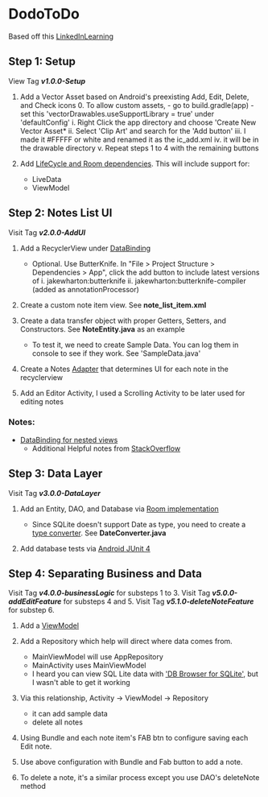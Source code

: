 # DodoToDo

Based off this [LinkedInLearning](https://www.linkedin.com/learning/building-an-android-app-with-architecture-components/)

## Step 1: Setup

View Tag ***v1.0.0-Setup***

1. Add a Vector Asset based on Android's preexisting Add, Edit, Delete, and Check icons 0. To allow custom assets, - go to build.gradle(app) - set this 'vectorDrawables.useSupportLibrary = true' under 'defaultConfig'
    i. Right Click the app directory and choose 'Create New Vector Asset*
    ii. Select 'Clip Art' and search for the 'Add button'
    iii. I made it #FFFFF or white and renamed it as the ic_add.xml
    iv. it will be in the drawable directory
    v. Repeat steps 1 to 4 with the remaining buttons

2. Add [LifeCycle and Room dependencies](https://developer.android.com/topic/libraries/architecture/adding-components). This will include support for:
    - LiveData
    - ViewModel

## Step 2: Notes List UI

Visit Tag ***v2.0.0-AddUI***

1. Add a RecyclerView under [DataBinding](https://developer.android.com/topic/libraries/data-binding)

    - Optional. Use ButterKnife. In "File > Project Structure > Dependencies > App", click the add button to include latest versions of
        i. jakewharton:butterknife
        ii. jakewharton:butterknife-compiler (added as annotationProcessor)

2. Create a custom note item view. See **note_list_item.xml**

3. Create a data transfer object with proper Getters, Setters, and Constructors. See **NoteEntity.java** as an example

    - To test it, we need to create Sample Data. You can log them in console to see if they work. See 'SampleData.java'

4. Create a Notes [Adapter](https://developer.android.com/reference/android/support/v7/widget/RecyclerView.Adapter) that determines UI for each note in the recyclerview

5. Add an Editor Activity, I used a Scrolling Activity to be later used for editing notes

### Notes:
- [DataBinding for nested views](https://medium.com/androiddevelopers/android-data-binding-that-include-thing-1c8791dd6038#.lmx38b8gs)
    - Additional Helpful notes from [StackOverflow](https://stackoverflow.com/questions/34636934/android-data-binding-setsupportactionbar)

## Step 3: Data Layer

Visit Tag ***v3.0.0-DataLayer***

1. Add an Entity, DAO, and Database via [Room implementation](https://developer.android.com/reference/androidx/room/package-summary)

    - Since SQLite doesn't support Date as type, you need to create a [type converter](https://developer.android.com/reference/androidx/room/TypeConverters). See **DateConverter.java**

2. Add database tests via [Android JUnit 4](https://developer.android.com/training/testing/junit-runner)

## Step 4: Separating Business and Data

Visit Tag ***v4.0.0-businessLogic*** for substeps 1 to 3.
Visit Tag ***v5.0.0-addEditFeature*** for substeps 4 and 5.
Visit Tag ***v5.1.0-deleteNoteFeature*** for substep 6.

1. Add a [ViewModel](https://developer.android.com/topic/libraries/architecture/viewmodel)

2. Add a Repository which help will direct where data comes from.
    - MainViewModel will use AppRepository
    - MainActivity uses MainViewModel
    - I heard you can view  SQL Lite data with ['DB Browser for SQLite'](https://sqlitebrowser.org/), but I wasn't able to get it working

3. Via this relationship, Activity -> ViewModel -> Repository
    - it can add sample data
    - delete all notes

4. Using Bundle and each note item's FAB btn to configure saving each Edit note.

5. Use above configuration with Bundle and Fab button to add a note.

6. To delete a note, it's a similar process except you use DAO's deleteNote method